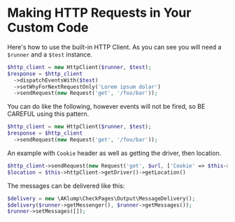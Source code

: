 <!--
id: dev__http
tags: ''
-->

# Making HTTP Requests in Your Custom Code

Here's how to use the built-in HTTP Client. As you can see you will need a `$runner` and a `$test` instance.

```php
$http_client = new HttpClient($runner, $test);
$response = $http_client
  ->dispatchEventsWith($test)
  ->setWhyForNextRequestOnly('Lorem ipsum dolar')
  ->sendRequest(new Request('get', '/foo/bar'));
```

You can do like the following, however events will not be fired, so BE CAREFUL using this pattern.

```php
$http_client = new HttpClient($runner, $test);
$response = $http_client
  ->sendRequest(new Request('get', '/foo/bar'));
```

An example with `Cookie` header as well as getting the driver, then location.

```php
$http_client->sendRequest(new Request('get', $url, ['Cookie' => $this->getSession()->getCookieHeader()]));
$location = $this->httpClient->getDriver()->getLocation()
```

The messages can be delivered like this:

```php
$delivery = new \AKlump\CheckPages\Output\MessageDelivery();
$delivery($runner->getMessenger(), $runner->getMessages());
$runner->setMessages([]);
```
